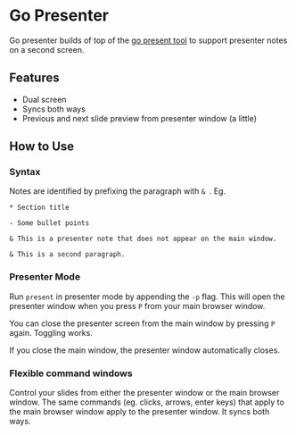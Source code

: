 # Go Presenter

Go presenter builds of top of the [go present tool](https://github.com/golang/tools) to support presenter notes on a second screen.

## Features

- Dual screen
- Syncs both ways
- Previous and next slide preview from presenter window (a little)

## How to Use

### Syntax

Notes are identified by prefixing the paragraph with `& `. Eg.

```
* Section title

- Some bullet points

& This is a presenter note that does not appear on the main window.

& This is a second paragraph.
```

### Presenter Mode

Run `present` in presenter mode by appending the `-p` flag. This will open the presenter window when you press `P` from your main browser window.

You can close the presenter screen from the main window by pressing `P` again. Toggling works.

If you close the main window, the presenter window automatically closes.

### Flexible command windows

Control your slides from either the presenter window or the main browser window. The same commands (eg. clicks, arrows, enter keys) that apply to the main browser window apply to the presenter window. It syncs both ways.
